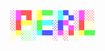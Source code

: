 <!DOCTYPE html PUBLIC "-//W3C//DTD XHTML 1.0 Strict//EN"
   "http://www.w3.org/TR/xhtml1/DTD/xhtml1-strict.dtd">
<html xmlns="http://www.w3.org/1999/xhtml" lang="en" xml:lang="en"><head>
<title>Generated by libcaca 0.99.beta19</title>
</head><body>
<div style="font-family: monospace, fixed; font-weight: bold;">
<span style=";color:#f5f">&#9617;&#9608;</span><span style=";color:#f55">&#9600;&#9608;</span><span style=";color:#ff5">&#9617;&#9608;</span><span style=";color:#5f5">&#9600;&#9600;</span><span style=";color:#5ff">&#9617;&#9608;</span><span style=";color:#55f">&#9600;&#9604;</span><span style=";color:#f5f">&#9617;&#9608;</span><span style=";color:#f55">&#9617;&#9617;</span><br />
<span style=";color:#f55">&#9617;&#9608;</span><span style=";color:#ff5">&#9600;&#9600;</span><span style=";color:#5f5">&#9617;&#9608;</span><span style=";color:#5ff">&#9600;&#9600;</span><span style=";color:#55f">&#9617;&#9608;</span><span style=";color:#f5f">&#9600;&#9604;</span><span style=";color:#f55">&#9617;&#9608;</span><span style=";color:#ff5">&#9617;&#9617;</span><br />
<span style=";color:#ff5">&#9617;&#9600;</span><span style=";color:#5f5">&#9617;&#9617;</span><span style=";color:#5ff">&#9617;&#9600;</span><span style=";color:#55f">&#9600;&#9600;</span><span style=";color:#f5f">&#9617;&#9600;</span><span style=";color:#f55">&#9617;&#9600;</span><span style=";color:#ff5">&#9617;&#9600;</span><span style=";color:#5f5">&#9600;&#9600;</span><br />
</div></body></html>
